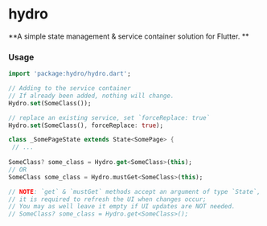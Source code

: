 # hydro

**A simple state management & service container solution for Flutter.
**


### Usage
```dart
import 'package:hydro/hydro.dart';
```


```dart
// Adding to the service container
// If already been added, nothing will change.
Hydro.set(SomeClass());
```

```dart
// replace an existing service, set `forceReplace: true`
Hydro.set(SomeClass(), forceReplace: true);
```

```dart
class _SomePageState extends State<SomePage> {
 // ...   
     
SomeClass? some_class = Hydro.get<SomeClass>(this);
// OR
SomeClass some_class = Hydro.mustGet<SomeClass>(this);

// NOTE: `get` & `mustGet` methods accept an argument of type `State`,
// it is required to refresh the UI when changes occur;
// You may as well leave it empty if UI updates are NOT needed.
// SomeClass? some_class = Hydro.get<SomeClass>();
```